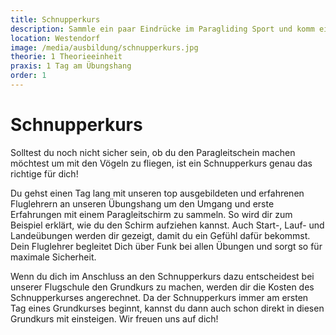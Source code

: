 ```yaml
---
title: Schnupperkurs
description: Sammle ein paar Eindrücke im Paragliding Sport und komm einen Tag lang mit unseren top ausgebildeten und erfahrenen Fluglehrern an unseren Übungshang um den Umgang und mit einem Paragleitschirm zu sammeln.
location: Westendorf
image: /media/ausbildung/schnupperkurs.jpg
theorie: 1 Theorieeinheit
praxis: 1 Tag am Übungshang
order: 1
---
```


# Schnupperkurs

Solltest du noch nicht sicher sein, ob du den Paragleitschein machen möchtest um mit den Vögeln zu fliegen, ist ein Schnupperkurs genau das richtige für dich!

Du gehst einen Tag lang mit unseren top ausgebildeten und erfahrenen Fluglehrern an unseren Übungshang um den Umgang und erste Erfahrungen mit einem Paragleitschirm zu sammeln. So wird dir zum Beispiel erklärt, wie du den Schirm aufziehen kannst. Auch Start-, Lauf- und Landeübungen werden dir gezeigt, damit du ein Gefühl dafür bekommst. Dein Fluglehrer begleitet Dich über Funk bei allen Übungen und sorgt so für maximale Sicherheit.

Wenn du dich im Anschluss an den Schnupperkurs dazu entscheidest bei unserer Flugschule den Grundkurs zu machen, werden dir die Kosten des Schnupperkurses angerechnet. Da der Schnupperkurs immer am ersten Tag eines Grundkurses beginnt, kannst du dann auch schon direkt in diesen Grundkurs mit einsteigen. 
Wir freuen uns auf dich! 
